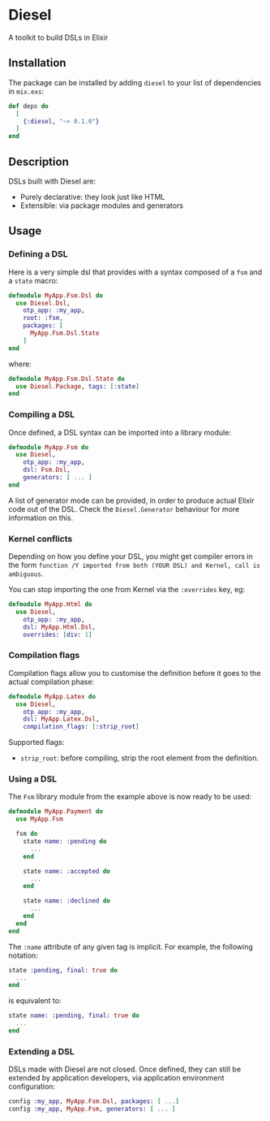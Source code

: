 # Diesel

A toolkit to build DSLs in Elixir

## Installation

The package can be installed by adding `diesel` to your list of dependencies in `mix.exs`:

```elixir
def deps do
  [
    {:diesel, "~> 0.1.0"}
  ]
end
```
## Description

DSLs built with Diesel are:

* Purely declarative: they look just like HTML
* Extensible: via package modules and generators

## Usage

### Defining a DSL

Here is a very simple dsl that provides with a syntax composed of a `fsm` and a `state` macro:

```elixir
defmodule MyApp.Fsm.Dsl do
  use Diesel.Dsl,
    otp_app: :my_app,
    root: :fsm,
    packages: [
      MyApp.Fsm.Dsl.State
    ]
end
```

where:

```elixir
defmodule MyApp.Fsm.Dsl.State do
  use Diesel.Package, tags: [:state]
end
```

### Compiling a DSL

Once defined, a DSL syntax can be imported into a library module:

```elixir
defmodule MyApp.Fsm do
  use Diesel,
    otp_app: :my_app,
    dsl: Fsm.Dsl,
    generators: [ ... ]
end
```

A list of generator mode can be provided, in order to produce actual Elixir code out of the DSL.
Check the `Diesel.Generator` behaviour for more information on this.


### Kernel conflicts

Depending on how you define your DSL, you might get compiler errors in the form `function /Y
imported from both (YOUR DSL) and Kernel, call is ambiguous`.

You can stop importing the one from Kernel via the `:overrides` key, eg:

```elixir
defmodule MyApp.Html do
  use Diesel,
    otp_app: :my_app,
    dsl: MyApp.Html.Dsl,
    overrides: [div: 1]
```

### Compilation flags

Compilation flags allow you to customise the definition before it goes to the actual compilation phase:

```elixir
defmodule MyApp.Latex do
  use Diesel,
    otp_app: :my_app,
    dsl: MyApp.Latex.Dsl,
    compilation_flags: [:strip_root]
```

Supported flags:

* `strip_root`: before compiling, strip the root element from the definition.

### Using a DSL

The `Fsm` library module from the example above is now ready to be used:

```elixir
defmodule MyApp.Payment do
  use MyApp.Fsm

  fsm do
    state name: :pending do
      ...
    end

    state name: :accepted do
      ...
    end

    state name: :declined do
      ...
    end
  end
end
```

The `:name` attribute of any given tag is implicit. For example, the following notation:

```elixir
state :pending, final: true do
  ...
end
```

is equivalent to:

```elixir
state name: :pending, final: true do
  ...
end
```

### Extending a DSL

DSLs made with Diesel are not closed. Once defined, they can still be extended by application
developers, via application environment configuration:

```elixir
config :my_app, MyApp.Fsm.Dsl, packages: [ ...]
config :my_app, MyApp.Fsm, generators: [ ... ]
```
